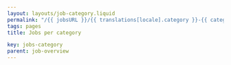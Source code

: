 ```yaml
---
layout: layouts/job-category.liquid
permalink: "/{{ jobsURL }}/{{ translations[locale].category }}-{{ category.slug }}/index.html"
tags: pages
title: Jobs per category 

key: jobs-category
parent: job-overview
---
```

